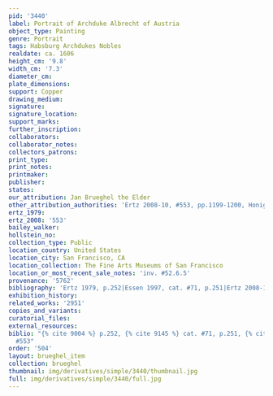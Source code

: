 ```yaml
---
pid: '3440'
label: Portrait of Archduke Albrecht of Austria
object_type: Painting
genre: Portrait
tags: Habsburg Archdukes Nobles
realdate: ca. 1606
height_cm: '9.8'
width_cm: '7.3'
diameter_cm: 
plate_dimensions: 
support: Copper
drawing_medium: 
signature: 
signature_location: 
support_marks: 
further_inscription: 
collaborators: 
collaborator_notes: 
collectors_patrons: 
print_type: 
print_notes: 
printmaker: 
publisher: 
states: 
our_attribution: Jan Brueghel the Elder
other_attribution_authorities: 'Ertz 2008-10, #553, pp.1199-1200, Honig database'
ertz_1979: 
ertz_2008: '553'
bailey_walker: 
hollstein_no: 
collection_type: Public
location_country: United States
location_city: San Francisco, CA
location_collection: The Fine Arts Museums of San Francisco
location_or_most_recent_sale_notes: 'inv. #52.6.5'
provenance: '5762'
bibliography: 'Ertz 1979, p.252|Essen 1997, cat. #71, p.251|Ertz 2008-10, cat. #553'
exhibition_history: 
related_works: '2951'
copies_and_variants: 
curatorial_files: 
external_resources: 
biblio: "{% cite 9004 %} p.252, {% cite 9145 %} cat. #71, p.251, {% cite 8900 %} cat.
  #553"
order: '504'
layout: brueghel_item
collection: brueghel
thumbnail: img/derivatives/simple/3440/thumbnail.jpg
full: img/derivatives/simple/3440/full.jpg
---
```

